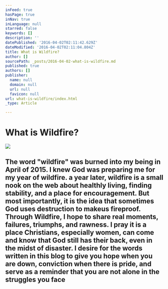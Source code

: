 ```yaml
---
inFeed: true
hasPage: true
inNav: true
inLanguage: null
starred: false
keywords: []
description: ''
datePublished: '2016-04-02T02:11:42.629Z'
dateModified: '2016-04-02T02:11:04.804Z'
title: What is Wildfire?
author: []
sourcePath: _posts/2016-04-02-what-is-wildfire.md
published: true
authors: []
publisher:
  name: null
  domain: null
  url: null
  favicon: null
url: what-is-wildfire/index.html
_type: Article

---
```

# What is Wildfire?
![](https://the-grid-user-content.s3-us-west-2.amazonaws.com/9d7b3a5f-ad44-4140-9c85-378c3f933832.jpg)

## The word "wildfire" was burned into my being in April of 2015\. I knew God was preparing me for my year of wildfire. a year later, wildfire is a small nook on the web about healthly living, finding stability, and a place for encouragement. But most importantly, it is the idea that sometimes God uses destruction to makeus fireproof. Through Wildfire, I hope to share real moments, failures, triumphs, and rawness. I pray it is a place Christians, especially women, can come and know that God still has their back, even in the midst of disaster. I desire for the words written in this blog to give you hope when you are down, conviction when there is pride, and serve as a reminder that you are not alone in the struggles you face